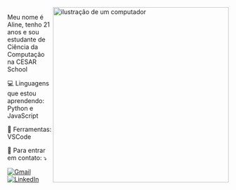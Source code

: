 <img src="https://raw.githubusercontent.com/MicaelliMedeiros/micaellimedeiros/master/image/computer-illustration.png" alt="ilustração de um computador" min-width="400px" max-width="400px" width="400px" align="right">

<p align="left"> 
  Meu nome é Aline, tenho 21 anos e sou estudante de Ciência da Computação na CESAR School
  
</p>

<p align="left">
   💻 Linguagens que estou aprendendo: Python e JavaScript
</p>

<p align="left">
  💼 Ferramentas: VSCode
</p>

<p align="left">
  💌 Para entrar em contato: ⤵️
</p>

<p align="left">
  <a href="#" title="Gmail">
  <img src="https://img.shields.io/badge/-Gmail-FF0000?style=flat-square&labelColor=FF0000&logo=gmail&logoColor=white&link=mailto:aline.mtakakura@gmail.com" alt="Gmail"/></a>
  <a href="#" title="LinkedIn">
  <img src="https://img.shields.io/badge/-Linkedin-0e76a8?style=flat-square&logo=Linkedin&logoColor=white&link=www.linkedin.com/in/aline-takakura-3539a6338" alt="LinkedIn"/></a>
</p>
 
 
